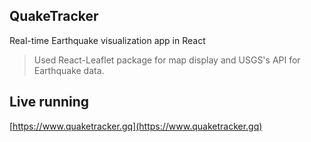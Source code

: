 ## QuakeTracker

Real-time Earthquake visualization app in React

> Used React-Leaflet package for map display and USGS's API for Earthquake data.

## Live running 

[https://www.quaketracker.gq](https://www.quaketracker.gq)

